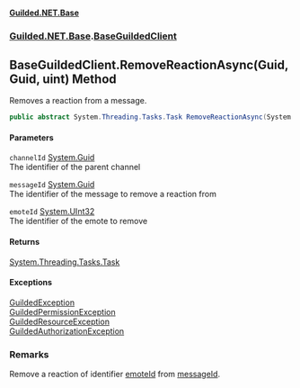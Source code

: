 
#### [Guilded.NET.Base](Guilded_NET_Base 'Guilded_NET_Base')
### [Guilded.NET.Base](Guilded_NET_Base#Guilded_NET_Base 'Guilded.NET.Base').[BaseGuildedClient](BaseGuildedClient 'Guilded.NET.Base.BaseGuildedClient')
## BaseGuildedClient.RemoveReactionAsync(Guid, Guid, uint) Method
Removes a reaction from a message.  
```csharp
public abstract System.Threading.Tasks.Task RemoveReactionAsync(System.Guid channelId, System.Guid messageId, uint emoteId);
```

#### Parameters
<a name='Guilded_NET_Base_BaseGuildedClient_RemoveReactionAsync(System_Guid_System_Guid_uint)_channelId'></a>
`channelId` [System.Guid](https://docs.microsoft.com/en-us/dotnet/api/System.Guid 'System.Guid')  
The identifier of the parent channel
  
<a name='Guilded_NET_Base_BaseGuildedClient_RemoveReactionAsync(System_Guid_System_Guid_uint)_messageId'></a>
`messageId` [System.Guid](https://docs.microsoft.com/en-us/dotnet/api/System.Guid 'System.Guid')  
The identifier of the message to remove a reaction from
  
<a name='Guilded_NET_Base_BaseGuildedClient_RemoveReactionAsync(System_Guid_System_Guid_uint)_emoteId'></a>
`emoteId` [System.UInt32](https://docs.microsoft.com/en-us/dotnet/api/System.UInt32 'System.UInt32')  
The identifier of the emote to remove
  

#### Returns
[System.Threading.Tasks.Task](https://docs.microsoft.com/en-us/dotnet/api/System.Threading.Tasks.Task 'System.Threading.Tasks.Task')  

#### Exceptions
[GuildedException](GuildedException 'Guilded.NET.Base.GuildedException')  
[GuildedPermissionException](GuildedPermissionException 'Guilded.NET.Base.GuildedPermissionException')  
[GuildedResourceException](GuildedResourceException 'Guilded.NET.Base.GuildedResourceException')  
[GuildedAuthorizationException](GuildedAuthorizationException 'Guilded.NET.Base.GuildedAuthorizationException')  
### Remarks
Remove a reaction of identifier [emoteId](BaseGuildedClient_RemoveReactionAsync(Guid_Guid_uint)#Guilded_NET_Base_BaseGuildedClient_RemoveReactionAsync(System_Guid_System_Guid_uint)_emoteId 'Guilded.NET.Base.BaseGuildedClient.RemoveReactionAsync(System.Guid, System.Guid, uint).emoteId') from [messageId](BaseGuildedClient_RemoveReactionAsync(Guid_Guid_uint)#Guilded_NET_Base_BaseGuildedClient_RemoveReactionAsync(System_Guid_System_Guid_uint)_messageId 'Guilded.NET.Base.BaseGuildedClient.RemoveReactionAsync(System.Guid, System.Guid, uint).messageId').
